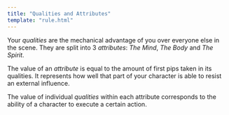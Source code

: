 ```yaml
---
title: "Qualities and Attributes"
template: "rule.html"
---
```


Your _qualities_ are the mechanical advantage of you over everyone else in the scene. They are split into 3 _attributes_: _The Mind_, _The Body_ and _The Spirit_.

The value of an _attribute_ is equal to the amount of first pips taken in its qualities. It represents how well that part of your character is able to resist an external influence.

The value of individual _qualities_ within each attribute corresponds to the ability of a character to execute a certain action.
